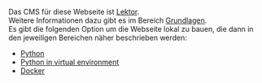 Das CMS für diese Webseite ist [Lektor](https://www.getlektor.com/).<br/>
Weitere Informationen dazu gibt es im Bereich [Grundlagen](https://github.com/ToolboxBodensee/toolbox-webseite/wiki/Grundlagen%3A-Lektor-CMS).<br/>
Es gibt die folgenden Option um die Webseite lokal zu bauen, die dann in den jeweiligen Bereichen näher beschrieben werden:
 - [Python](https://github.com/ToolboxBodensee/toolbox-webseite/wiki/Installation%3A-Python)
 - [Python in virtual environment](https://github.com/ToolboxBodensee/toolbox-webseite/wiki/Installation%3A-Python-virtual-environment)
 - [Docker](https://github.com/ToolboxBodensee/toolbox-webseite/wiki/Installation%3A-Docker)
